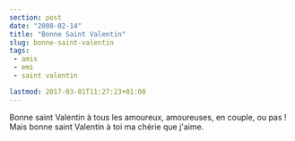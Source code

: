 ```yaml
---
section: post
date: "2008-02-14"
title: "Bonne Saint Valentin"
slug: bonne-saint-valentin
tags:
 - amis
 - emi
 - saint valentin

lastmod: 2017-03-01T11:27:23+01:00
---
```


Bonne saint Valentin à tous les amoureux, amoureuses, en couple, ou pas !
Mais bonne saint Valentin à toi ma chérie que j'aime.
